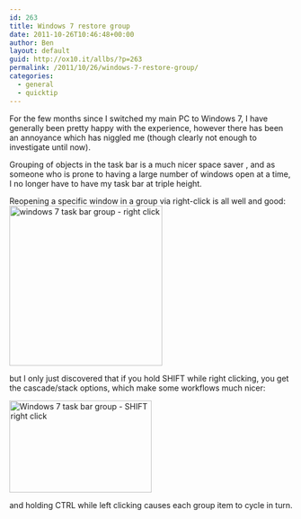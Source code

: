 ```yaml
---
id: 263
title: Windows 7 restore group
date: 2011-10-26T10:46:48+00:00
author: Ben
layout: default
guid: http://ox10.it/allbs/?p=263
permalink: /2011/10/26/windows-7-restore-group/
categories:
  - general
  - quicktip
---
```

For the few months since I switched my main PC to Windows 7, I have generally been pretty happy with the experience, however there has been an annoyance which has niggled me (though clearly not enough to investigate until now).

Grouping of objects in the task bar is a much nicer space saver , and as someone who is prone to having a large number of windows open at a time, I no longer have to have my task bar at triple height.

Reopening a specific window in a group via right-click is all well and good:[<img class="aligncenter size-full wp-image-265" title="win7 right click group" src="http://ox10.it/allbs/wp-content/uploads/2011/10/win7-right-click-group.png" alt="windows 7 task bar group - right click" width="272" height="285" />](http://ox10.it/allbs/wp-content/uploads/2011/10/win7-right-click-group.png)

but I only just discovered that if you hold SHIFT while right clicking, you get the cascade/stack options, which make some workflows much nicer:

[<img class="aligncenter size-full wp-image-266" title="win7 shift right click" src="http://ox10.it/allbs/wp-content/uploads/2011/10/win7-shift-right-click.png" alt="Windows 7 task bar group - SHIFT right click" width="253" height="164" />](http://ox10.it/allbs/wp-content/uploads/2011/10/win7-shift-right-click.png)

and holding CTRL while left clicking causes each group item to cycle in turn.